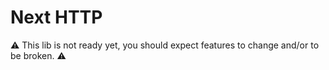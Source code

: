 # Next HTTP

⚠️ This lib is not ready yet, you should expect features to change and/or to be broken. ⚠️
